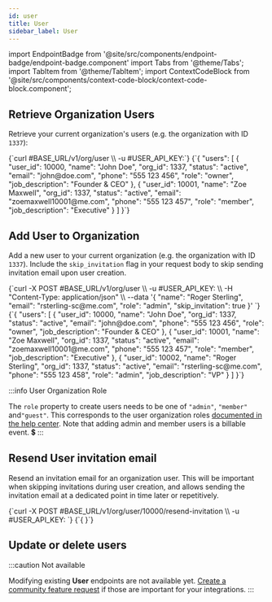 ```yaml
---
id: user
title: User
sidebar_label: User
---
```


import EndpointBadge from '@site/src/components/endpoint-badge/endpoint-badge.component'
import Tabs from '@theme/Tabs';
import TabItem from '@theme/TabItem';
import ContextCodeBlock from '@site/src/components/context-code-block/context-code-block.component';

## Retrieve Organization Users

<EndpointBadge method="GET" url="https://api.tapeapp.com/v1/org/user" />

Retrieve your current organization's users (e.g. the organization with ID `1337`):

<ContextCodeBlock language="shell" title='➡️      Request'>
{`curl #BASE_URL/v1/org/user \\
  -u #USER_API_KEY:`}
</ContextCodeBlock>

<ContextCodeBlock language="json" title='⬅️      Response'>
{`{
  "users": [
    {
      "user_id": 10000,
      "name": "John Doe",
      "org_id": 1337,
      "status": "active",
      "email": "john@doe.com",
      "phone": "555 123 456",
      "role": "owner",
      "job_description": "Founder & CEO"
    },
    {
      "user_id": 10001,
      "name": "Zoe Maxwell",
      "org_id": 1337,
      "status": "active",
      "email": "zoemaxwell10001@me.com",
      "phone": "555 123 457",
      "role": "member",
      "job_description": "Executive"
    }
  ]
}`}
</ContextCodeBlock>

## Add User to Organization

<EndpointBadge method="POST" url="https://api.tapeapp.com/v1/org/user" />

Add a new user to your current organization (e.g. the organization with ID `1337`). Include the `skip_invitation` flag in your request body to skip sending invitation email upon user creation. 

<ContextCodeBlock language="shell" title='➡️      Request'>
{`curl -X POST #BASE_URL/v1/org/user \\
  -u #USER_API_KEY: \\
  -H "Content-Type: application/json" \\
  --data '{
    "name": "Roger Sterling",
    "email": "rsterling-sc@me.com",
    "role": "admin",
    "skip_invitation": true
  }' 
  `}
</ContextCodeBlock>

<ContextCodeBlock language="json" title='⬅️      Response'>
{`{
  "users": [
    {
      "user_id": 10000,
      "name": "John Doe",
      "org_id": 1337,
      "status": "active",
      "email": "john@doe.com",
      "phone": "555 123 456",
      "role": "owner",
      "job_description": "Founder & CEO"
    },
    {
      "user_id": 10001,
      "name": "Zoe Maxwell",
      "org_id": 1337,
      "status": "active",
      "email": "zoemaxwell10001@me.com",
      "phone": "555 123 457",
      "role": "member",
      "job_description": "Executive"
    },
    {
      "user_id": 10002,
      "name": "Roger Sterling",
      "org_id": 1337,
      "status": "active",
      "email": "rsterling-sc@me.com",
      "phone": "555 123 458",
      "role": "admin",
      "job_description": "VP"
    }
  ]
}`}
</ContextCodeBlock>

:::info User Organization Role

The `role` property to create users needs to be one of `"admin"`, `"member"` and`"guest"`. This corresponds to the user organization roles [documented in the help center](https://help.tapeapp.com/en/articles/8000930-intro-to-workspaces). Note that adding admin and member users is a billable event. 💲
:::


## Resend User invitation email

<EndpointBadge method="POST" url="https://api.tapeapp.com/v1/org/user/{userId}/resend-invitation" />

Resend an invitation email for an organization user. This will be important when skipping invitations during user creation, and allows sending the invitation email at a dedicated point in time later or repetitively.

<ContextCodeBlock language="shell" title='➡️      Request'>
{`curl -X POST #BASE_URL/v1/org/user/10000/resend-invitation \\
  -u #USER_API_KEY:
  `}
</ContextCodeBlock>

<ContextCodeBlock language="json" title='⬅️      Response'>
{`{
}`}
</ContextCodeBlock>

## Update or delete users

:::caution Not available

Modifying existing **User** endpoints are not available yet. [Create a community feature request](https://community.tapeapp.com/c/requests/8) if those are important for your integrations.
:::
